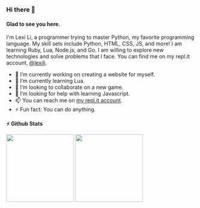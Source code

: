 ### Hi there 👋

#### Glad to see you here.

I'm Lexi Li, a programmer trying to master Python, my favorite programming language. My skill sets include Python, HTML, CSS, JS, and more! I am learning Ruby, Lua, Node.js, and Go. I am willing to explore new technologies and solve problems that I face. You can find me on my repl.it account, [@lexili](https://replit.com/@lexili/).


- 🔭 I’m currently working on creating a website for myself.
- 🌱 I’m currently learning Lua.
- 👯 I’m looking to collaborate on a new game.
- 🤔 I’m looking for help with learning Javascript.
- 📫 You can reach me on [my repl.it account](https://replit.com/@lexili/).
- ⚡ Fun fact: You can do anything.

<!-- GitHub stats -->  
<b>⚡ Github Stats</b>

<p>  
<img height="180em" src="https://github-readme-stats.vercel.app/api?username=starxskiez&show_icons=true&hide_border=true" />

<img height="180em" src="https://github-readme-stats.vercel.app/api/top-langs/?username=starxskiez&exclude_repo=KNN-Image-Classification&show_icons=true&hide_border=true&layout=compact&langs_count=8"/>  
</p>  
